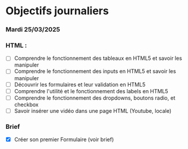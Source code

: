 # Objectifs journaliers

### Mardi 25/03/2025

### HTML :

- [ ] Comprendre le fonctionnement des tableaux en HTML5 et savoir les manipuler
- [ ] Comprendre le fonctionnement des inputs en HTML5 et savoir les manipuler
- [ ] Découvrir les formulaires et leur validation en HTML5
- [ ] Comprendre l'utilité et le fonctionnement des labels en HTML5
- [ ] Comprendre le fonctionnement des dropdowns, boutons radio, et checkbox
- [ ] Savoir insérer une vidéo dans une page HTML (Youtube, locale)

### Brief

- [x] Créer son premier Formulaire (voir brief)
